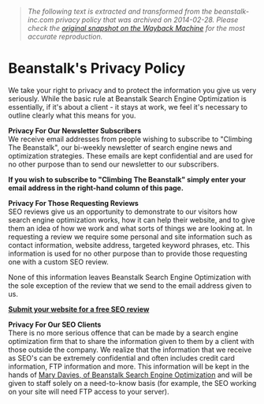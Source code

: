 > *The following text is extracted and transformed from the beanstalk-inc.com privacy policy that was archived on 2014-02-28. Please check the [original snapshot on the Wayback Machine](https://web.archive.org/web/20140228062641id_/http%3A//www.beanstalk-inc.com/bsi/privacy.htm) for the most accurate reproduction.*

# Beanstalk's Privacy Policy

We take your right to privacy and to protect the information you give us very seriously. While the basic rule at Beanstalk Search Engine Optimization is essentially, if it's about a client - it stays at work, we feel it's necessary to outline clearly what this means for you.

**Privacy For Our Newsletter Subscribers**  
We receive email addresses from people wishing to subscribe to "Climbing The Beanstalk", our bi-weekly newsletter of search engine news and optimization strategies. These emails are kept confidential and are used for no other purpose than to send our newsletter to our subscribers.

**If you wish to subscribe to "Climbing The Beanstalk" simply enter your email address in the right-hand column of this page.**

**Privacy For Those Requesting Reviews**  
SEO reviews give us an opportunity to demonstrate to our visitors how search engine optimization works, how it can help their website, and to give them an idea of how we work and what sorts of things we are looking at. In requesting a review we require some personal and site information such as contact information, website address, targeted keyword phrases, etc. This information is used for no other purpose than to provide those requesting one with a custom SEO review.

None of this information leaves Beanstalk Search Engine Optimization with the sole exception of the review that we send to the email address given to us.

**[Submit your website for a free SEO review](https://web.archive.org/bsi/review.htm)**

**Privacy For Our SEO Clients**  
There is no more serious offence that can be made by a search engine optimization firm that to share the information given to them by a client with those outside the company. We realize that the information that we receive as SEO's can be extremely confidential and often includes credit card information, FTP information and more. This information will be kept in the hands of [Mary Davies, of Beanstalk Search Engine Optimization](https://web.archive.org/bsi/about-us.htm) and will be given to staff solely on a need-to-know basis (for example, the SEO working on your site will need FTP access to your server). 
